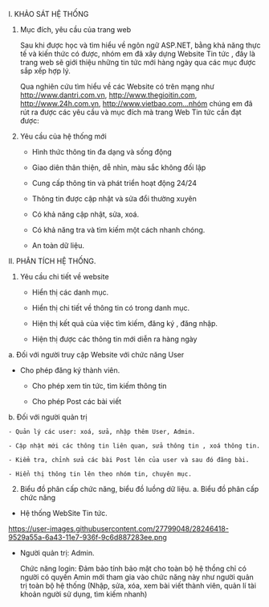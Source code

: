 
I. KHẢO SÁT HỆ THỐNG

1. Mục đích, yêu cầu của trang web

	Sau khi được học và tìm hiểu về ngôn ngữ ASP.NET, bằng khả năng thực tế và kiến thức có được, nhóm em đã xây dựng Website Tin tức , đây là trang web sẽ giới thiệu những tin tức mới hàng ngày qua các mục được sắp xếp hợp lý.
  
	Qua nghiên cứu tìm hiểu về các Website có trên mạng như http://www.dantri.com.vn, http://www.thegioitin.com, http://www.24h.com.vn, http://www.vietbao.com…nhóm chúng em đã rút ra được các yêu cầu và mục đích mà trang Web Tin tức cần đạt được:
2. Yêu cầu của hệ thống mới

	- Hình thức thông tin đa dạng và sống động
  
	- Giao diên thân thiện, dễ nhìn, màu sắc không đối lập
  
	- Cung cấp thông tin và phát triển hoạt động 24/24
  
	- Thông tin được cập nhật và sửa đổi thường xuyên
  
	- Có khả năng cập nhật, sửa, xoá.
  
	- Có khả năng tra và tìm kiếm một cách nhanh chóng.
  
	- An toàn dữ liệu.
  
II. PHÂN TÍCH HỆ THỐNG.

1. Yêu cầu chi tiết về website

	- Hiển thị các danh mục.
  
	- Hiển thị chi tiết về thông tin có trong danh mục.
  
	- Hiện thị kết quả của việc tìm kiếm, đăng ký , đăng nhập.
  
	- Hiện thị được các thông tin mới diễn ra hàng ngày 
  
a. Đối với người truy cập Website với chức năng User

- Cho phép đăng ký thành viên.

	- Cho phép xem tin tức, tìm kiếm thông tin
	
	- Cho phép Post các bài viết 
	
b. Đối với người quản trị

	- Quản lý các user: xoá, sửa, nhập thêm User, Admin.
	
	- Cập nhật mới các thông tin liên quan, sửa thông tin , xoá thông tin.
	
	- Kiểm tra, chỉnh sửa các bài Post lên của user và sau đó đăng bài.
	
	- Hiển thị thông tin lên theo nhóm tin, chuyên mục.
	
2. Biểu đồ phân cấp chức năng, biểu đồ luồng dữ liệu.
a. Biểu đồ phân cấp chức năng	

- Hệ thống WebSite Tin tức.

https://user-images.githubusercontent.com/27799048/28246418-9529a55a-6a43-11e7-936f-9c6d887283ee.png

- Người quản trị: Admin.

 	Chức năng login: Đảm bảo tính bảo mật cho toàn bộ hệ thồng chỉ có người có quyền Amin mới tham gia vào chức năng này như người quản trị toàn bộ hệ thống (Nhập, sửa, xóa, xem bài viết thành viên, quản lí tài khoản người sử dụng, tìm kiếm nhanh)




	



